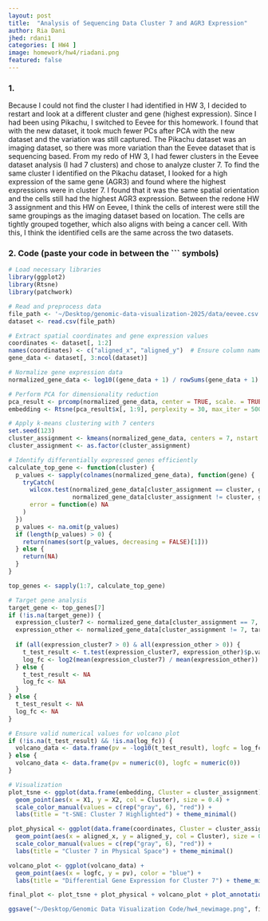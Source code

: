 ```yaml
---
layout: post
title:  "Analysis of Sequencing Data Cluster 7 and AGR3 Expression"
author: Ria Dani
jhed: rdani1
categories: [ HW4 ]
image: homework/hw4/riadani.png
featured: false
---
```


### 1. 

Because I could not find the cluster I had identified in HW 3, I decided to restart and look at a different cluster and gene (highest expression). Since I had been using Pikachu, I switched to Eevee for this homework. I found that with the new dataset, it took much fewer PCs after PCA with the new dataset and the variation was still captured. The Pikachu dataset was an imaging dataset, so there was more variation than the Eevee dataset that is sequencing based. From my redo of HW 3, I had fewer clusters in the Eevee dataset analysis (I had 7 clusters) and chose to analyze cluster 7. To find the same cluster I identified on the Pikachu dataset, I looked for a high expression of the same gene (AGR3) and found where the highest expressions were in cluster 7. I found that it was the same spatial orientation and the cells still had the highest AGR3 expression. Between the redone HW 3 assignment and this HW on Eevee, I think the cells of interest were still the same groupings as the imaging dataset based on location. The cells are tightly grouped together, which also aligns with being a cancer cell. With this, I think the identified cells are the same across the two datasets. 


### 2. Code (paste your code in between the ``` symbols)

```r
# Load necessary libraries
library(ggplot2)
library(Rtsne)
library(patchwork)

# Read and preprocess data
file_path <- '~/Desktop/genomic-data-visualization-2025/data/eevee.csv.gz'
dataset <- read.csv(file_path)

# Extract spatial coordinates and gene expression values
coordinates <- dataset[, 1:2]
names(coordinates) <- c("aligned_x", "aligned_y")  # Ensure column names are consistent
gene_data <- dataset[, 3:ncol(dataset)]

# Normalize gene expression data
normalized_gene_data <- log10((gene_data + 1) / rowSums(gene_data + 1) * mean(rowSums(gene_data + 1)))

# Perform PCA for dimensionality reduction
pca_result <- prcomp(normalized_gene_data, center = TRUE, scale. = TRUE)
embedding <- Rtsne(pca_result$x[, 1:9], perplexity = 30, max_iter = 500)$Y

# Apply k-means clustering with 7 centers
set.seed(123)
cluster_assignment <- kmeans(normalized_gene_data, centers = 7, nstart = 10)$cluster
cluster_assignment <- as.factor(cluster_assignment)

# Identify differentially expressed genes efficiently
calculate_top_gene <- function(cluster) {
  p_values <- sapply(colnames(normalized_gene_data), function(gene) {
    tryCatch(
      wilcox.test(normalized_gene_data[cluster_assignment == cluster, gene],
                  normalized_gene_data[cluster_assignment != cluster, gene])$p.value,
      error = function(e) NA
    )
  })
  p_values <- na.omit(p_values)
  if (length(p_values) > 0) {
    return(names(sort(p_values, decreasing = FALSE)[1]))
  } else {
    return(NA)
  }
}

top_genes <- sapply(1:7, calculate_top_gene)

# Target gene analysis
target_gene <- top_genes[7]
if (!is.na(target_gene)) {
  expression_cluster7 <- normalized_gene_data[cluster_assignment == 7, target_gene]
  expression_other <- normalized_gene_data[cluster_assignment != 7, target_gene]
  
  if (all(expression_cluster7 > 0) & all(expression_other > 0)) {
    t_test_result <- t.test(expression_cluster7, expression_other)$p.value
    log_fc <- log2(mean(expression_cluster7) / mean(expression_other))
  } else {
    t_test_result <- NA
    log_fc <- NA
  }
} else {
  t_test_result <- NA
  log_fc <- NA
}

# Ensure valid numerical values for volcano plot
if (!is.na(t_test_result) && !is.na(log_fc)) {
  volcano_data <- data.frame(pv = -log10(t_test_result), logfc = log_fc)
} else {
  volcano_data <- data.frame(pv = numeric(0), logfc = numeric(0))
}

# Visualization
plot_tsne <- ggplot(data.frame(embedding, Cluster = cluster_assignment)) +
  geom_point(aes(x = X1, y = X2, col = Cluster), size = 0.4) +
  scale_color_manual(values = c(rep("gray", 6), "red")) +
  labs(title = "t-SNE: Cluster 7 Highlighted") + theme_minimal()

plot_physical <- ggplot(data.frame(coordinates, Cluster = cluster_assignment)) + 
  geom_point(aes(x = aligned_x, y = aligned_y, col = Cluster), size = 0.4) +
  scale_color_manual(values = c(rep("gray", 6), "red")) +
  labs(title = "Cluster 7 in Physical Space") + theme_minimal()

volcano_plot <- ggplot(volcano_data) + 
  geom_point(aes(x = logfc, y = pv), color = "blue") +
  labs(title = "Differential Gene Expression for Cluster 7") + theme_minimal()

final_plot <- plot_tsne + plot_physical + volcano_plot + plot_annotation(tag_levels = 'A')

ggsave("~/Desktop/Genomic Data Visualization Code/hw4_newimage.png", final_plot, width = 16.70, height = 12.44, units = "in", dpi = 100)

```
